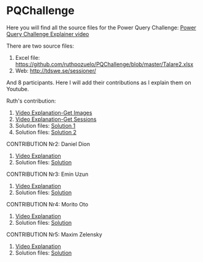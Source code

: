 # PQChallenge

Here you will find all the source files for the Power Query Challenge:
[Power Query Challenge Explainer video](https://www.youtube.com/watch?v=_R1rSdXkVDw)


There are two source files:
1. Excel file: https://github.com/ruthpozuelo/PQChallenge/blob/master/Talare2.xlsx
2. Web: http://tdswe.se/sessioner/

And 8 participants. 
Here I will add their contributions as I explain them on Youtube.

Ruth's contribution:
1. [Video Explanation-Get Images](https://www.youtube.com/watch?v=_LcT5sLwmiw)
1. [Video Explanation-Get Sessions](https://www.youtube.com/watch?v=6Yj09khxr4Q)
2. Solution files: [Solution 1](https://github.com/ruthpozuelo/PQChallenge/blob/master/Solution%20files/Ruth%20Images.pq)
2. Solution files: [Solution 2](https://github.com/ruthpozuelo/PQChallenge/blob/master/Solution%20files/Ruth%20Sessions.pq)

CONTRIBUTION Nr2: Daniel Dion

1. [Video Explanation](https://www.youtube.com/watch?v=TxkkWyt-n9U)
2. Solution files: [Solution](https://github.com/ruthpozuelo/PQChallenge/blob/master/Solution%20files/Daniel%20Dion.pq)

CONTRIBUTION Nr3: Emin Uzun
1. [Video Explanation](https://www.youtube.com/watch?v=dXtCg3TeUdM)
2. Solution files: [Solution](https://github.com/ruthpozuelo/PQChallenge/blob/master/Solution%20files/Emin%20Uzun.pq)

CONTRIBUTION Nr4: Morito Oto
1. [Video Explanation](https://www.youtube.com/watch?v=nXVBJ943AU0)
2. Solution files: [Solution](https://github.com/ruthpozuelo/PQChallenge/tree/master/Solution%20files/Morito%20Oto)

CONTRIBUTION Nr5: Maxim Zelensky
1. [Video Explanation]()
2. Solution files: [Solution](https://github.com/ruthpozuelo/PQChallenge/blob/master/Solution%20files/Curbal_PQ_Cahllenge_TDSWE_MaximZelensky.pq)
